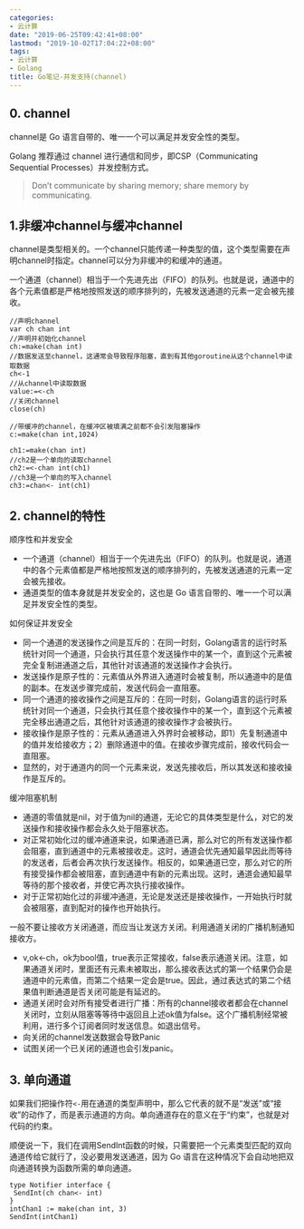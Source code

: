 ```yaml
---
categories:
- 云计算
date: "2019-06-25T09:42:41+08:00"
lastmod: "2019-10-02T17:04:22+08:00"
tags:
- 云计算
- Golang
title: Go笔记-并发支持(channel)
---
```


## 0. channel ##

channel是 Go 语言自带的、唯一一个可以满足并发安全性的类型。

Golang 推荐通过 channel 进行通信和同步，即CSP（Communicating Sequential Processes）并发控制方式。

> Don’t communicate by sharing memory; share memory by communicating.

## 1.非缓冲channel与缓冲channel ##

channel是类型相关的。一个channel只能传递一种类型的值，这个类型需要在声明channel时指定。channel可以分为非缓冲的和缓冲的通道。

一个通道（channel）相当于一个先进先出（FIFO）的队列。也就是说，通道中的各个元素值都是严格地按照发送的顺序排列的，先被发送通道的元素一定会被先接收。

```
//声明channel
var ch chan int
//声明并初始化channel
ch:=make(chan int)
//数据发送至channel，这通常会导致程序阻塞，直到有其他goroutine从这个channel中读取数据
ch<-1
//从channel中读取数据
value:=<-ch
//关闭channel
close(ch)

//带缓冲的channel，在缓冲区被填满之前都不会引发阻塞操作
c:=make(chan int,1024)

ch1:=make(chan int)
//ch2是一个单向的读取channel
ch2:=<-chan int(ch1)
//ch3是一个单向的写入channel
ch3:=chan<- int(ch1)
```

## 2. channel的特性 ##

顺序性和并发安全

* 一个通道（channel）相当于一个先进先出（FIFO）的队列。也就是说，通道中的各个元素值都是严格地按照发送的顺序排列的，先被发送通道的元素一定会被先接收。
* 通道类型的值本身就是并发安全的，这也是 Go 语言自带的、唯一一个可以满足并发安全性的类型。

如何保证并发安全

* 同一个通道的发送操作之间是互斥的：在同一时刻，Golang语言的运行时系统针对同一个通道，只会执行其任意个发送操作中的某一个，直到这个元素被完全复制进通道之后，其他针对该通道的发送操作才会执行。
* 发送操作是原子性的：元素值从外界进入通道时会被复制，所以通道中的是值的副本。在发送步骤完成前，发送代码会一直阻塞。
* 同一个通道的接收操作之间是互斥的：在同一时刻，Golang语言的运行时系统针对同一个通道，只会执行其任意个接收操作中的某一个，直到这个元素被完全移出通道之后，其他针对该通道的接收操作才会被执行。
* 接收操作是原子性的：元素从通道进入外界时会被移动，即1）先复制通道中的值并发给接收方；2）删除通道中的值。在接收步骤完成前，接收代码会一直阻塞。
* 显然的，对于通道内的同一个元素来说，发送先接收后，所以其发送和接收操作是互斥的。

缓冲阻塞机制

* 通道的零值就是nil，对于值为nil的通道，无论它的具体类型是什么，对它的发送操作和接收操作都会永久处于阻塞状态。
* 对正常初始化过的缓冲通道来说，如果通道已满，那么对它的所有发送操作都会阻塞，直到通道中的元素被接收走。这时，通道会优先通知最早因此而等待的发送者，后者会再次执行发送操作。相反的，如果通道已空，那么对它的所有接受操作都会被阻塞，直到通道中有新的元素出现。这时，通道会通知最早等待的那个接收者，并使它再次执行接收操作。
* 对于正常初始化过的非缓冲通道，无论是发送还是接收操作，一开始执行时就会被阻塞，直到配对的操作也开始执行。

一般不要让接收方关闭通道，而应当让发送方关闭。利用通道关闭的广播机制通知接收方。

* v,ok<-ch，ok为bool值，true表示正常接收，false表示通道关闭。注意，如果通道关闭时，里面还有元素未被取出，那么接收表达式的第一个结果仍会是通道中的元素值，而第二个结果一定会是true。因此，通过表达式的第二个结果值判断通道是否关闭可能是有延迟的。
* 通道关闭时会对所有接受者进行广播：所有的channel接收者都会在channel关闭时，立刻从阻塞等等待中返回且上述ok值为false。这个广播机制经常被利用，进行多个订阅者同时发送信息。如退出信号。
* 向关闭的channel发送数据会导致Panic
* 试图关闭一个已关闭的通道也会引发panic。

## 3. 单向通道 ##

如果我们把操作符`<-`用在通道的类型声明中，那么它代表的就不是“发送”或“接收”的动作了，而是表示通道的方向。单向通道存在的意义在于“约束”，也就是对代码的约束。

顺便说一下，我们在调用SendInt函数的时候，只需要把一个元素类型匹配的双向通道传给它就行了，没必要用发送通道，因为 Go 语言在这种情况下会自动地把双向通道转换为函数所需的单向通道。


```
type Notifier interface {
 SendInt(ch chan<- int)
}
intChan1 := make(chan int, 3)
SendInt(intChan1)
```
